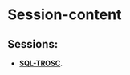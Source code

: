# Session-content

## Sessions:
- **[SQL-TROSC](https://github.com/Mazen-Ghanaym/Session-content/blob/main/SQL-TROSC/sql-trosc.md)**.
